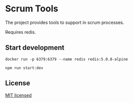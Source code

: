 # Scrum Tools

The project provides tools to support in scrum processes.

Requires redis.

## Start development

    docker run -p 6379:6379 --name redis redis:5.0.8-alpine
    
    npm run start:dev 



## License

  [MIT licensed](LICENSE)
